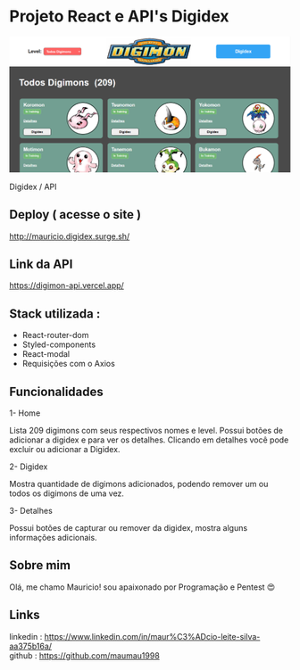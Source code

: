 # Projeto React e API's Digidex
![Astrodev](./src/assets/ImgReadme.png)

Digidex / API

## Deploy ( acesse o site )

http://mauricio.digidex.surge.sh/

## Link da API 

https://digimon-api.vercel.app/

## Stack utilizada :
* React-router-dom <br>
* Styled-components<br>
* React-modal<br>
* Requisições com o Axios


## Funcionalidades

1- Home

Lista 209 digimons com seus respectivos nomes e level. Possui botões de adicionar a digidex e para ver os detalhes. Clicando em detalhes você pode excluir ou adicionar a Digidex.

2- Digidex

Mostra quantidade de digimons adicionados, podendo remover um ou todos os digimons de uma vez.

3- Detalhes

Possui botões de capturar ou remover da digidex, mostra alguns informações adicionais.

## Sobre mim 
Olá, me chamo Mauricio! sou apaixonado por Programação e Pentest 😍

## Links
linkedin : https://www.linkedin.com/in/maur%C3%ADcio-leite-silva-aa375b16a/ <br>
github : https://github.com/maumau1998
